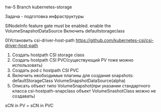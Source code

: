 hw-5
Branch kubernetes-storage

Задача - подготовка инфраструктуры

SINodeInfo feature gate must be enabled.
enable the VolumeSnapshotDataSource
Включить defaultstorageclass

0)Установить csi-driver-host-path
https://github.com/kubernetes-csi/csi-driver-host-path
1) Создать hostpath CSI storage class
2) Создать hostpath CSI PVC(существующий PV тоже можно использовать)
3) Создать pod с hostpath CSI PVC
4) Включить необходимые плагины для создания snapshots:
defaultStorageClass
VolumeSnapshotDataSource(alpha)
5) Описать объект типо VolumeSnapshot(при указании стандартного класса csi-hostpath-snapclass объект VolumeSnashotClass можно не создавать)

sCN in PV = sCN in PVC